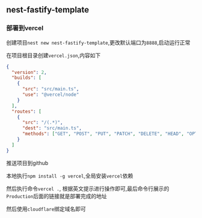 ## nest-fastify-template

### 部署到vercel

创建项目`nest new nest-fastify-template`,更改默认端口为`8888`,启动运行正常

在项目根目录创建`vercel.json`,内容如下

```json
{
  "version": 2,
  "builds": [
    {
      "src": "src/main.ts",
      "use": "@vercel/node"
    }
  ],
  "routes": [
    {
      "src": "/(.*)",
      "dest": "src/main.ts",
      "methods": ["GET", "POST", "PUT", "PATCH", "DELETE", "HEAD", "OPTIONS"]
    }
  ]
}

```

推送项目到github

本地执行`npm install -g vercel`,全局安装`vercel`依赖

然后执行命令`vercel .`, 根据英文提示进行操作即可,最后命令行展示的`Production`后面的链接就是部署完成的地址

然后使用`cloudflare`绑定域名即可











